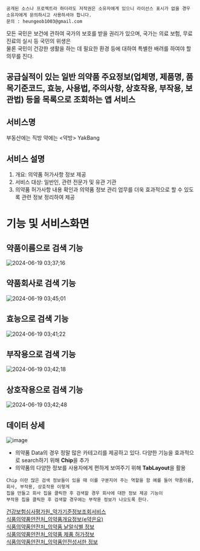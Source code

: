 ```
공개된 소스나 프로젝트라 하더라도 저작권은 소유자에게 있으니 라이선스 표시가 없을 경우 소유자에게 문의하시고 사용하셔야 합니다.
문의 : heungeob1003@gmail.com
```
모든 국민은 보건에 관하여 국가의 보호를 받을 권리가 있으며, 국가는 의료 보험, 무료 진료의 실시 등 국민의 위생은     
물론 국민이 건강한 생활을 하는 데 필요한 환경 등에 대하여 특별한 배려를 하여야 할 의무를 진다.      

## 공급실적이 있는 일반 의약품 주요정보(업체명, 제품명, 품목기준코드, 효능, 사용법, 주의사항, 상호작용, 부작용, 보관법) 등을 목록으로 조회하는 앱 서비스
## 서비스명
부동산에는 직방 약에는 <약방> YakBang

## 서비스 설명

1. 개요: 의약품 허가사항 정보 제공
2. 서비스 대상: 일반인, 관련 전문가 및 유관 기관
3. 의약품 허가사항 내용 확인과 의약품 정보 관리 업무를 더욱 효과적으로 할 수 있도록 관련 정보 정리하여 제공

# 기능 및 서비스화면

## 약품이름으로 검색 기능
![2024-06-19 03;37;16](https://github.com/chihyeonwon/Yak_Bang/assets/58906858/22787c00-6c46-4f2f-a3c3-7b1e4aa366ac)

## 약품회사로 검색 기능
![2024-06-19 03;45;01](https://github.com/chihyeonwon/Yak_Bang/assets/58906858/bf773ad2-1359-4732-87df-1aeda54588dd)

## 효능으로 검색 기능
![2024-06-19 03;41;22](https://github.com/chihyeonwon/Yak_Bang/assets/58906858/75d991b7-e8d2-4a1e-8d9d-0a5aa4ab7c65)

## 부작용으로 검색 기능
![2024-06-19 03;42;18](https://github.com/chihyeonwon/Yak_Bang/assets/58906858/faa1ea83-a03f-48d9-a953-f9160f89a8bf)

## 상호작용으로 검색 기능
![2024-06-19 03;42;48](https://github.com/chihyeonwon/Yak_Bang/assets/58906858/059373dc-8dd6-4eeb-a399-549c3d75305c)


## 데이터 상세
![image](https://github.com/chihyeonwon/Pharmacy_Info/assets/58906858/34c4db35-a805-4290-8ce3-1ebfc6ff03c7)
- 의약품 Data의 경우 정말 많은 카테고리를 제공하고 있다. 다양한 기능을 효과적으로 search하기 위해 **Chip**을 추가
- 의약품의 다양한 정보를 사용자에게 편하게 보여주기 위해 **TabLayout**을 활용

```
Chip 이란 많은 검색 정보들이 있을 때 이를 구분지어 주는 역할을 함 예를 들어 약품이름, 회사, 부작용, 상호작용 이렇게
칩을 만들고 회사 칩을 클릭한 후 검색할 경우 회사에 대한 정보 제공 기능이
부작용 칩을 클릭한 후 검색할 경우에는 부작용 정보가 나오도록 한다.
```
  
[건강보험심사평가원_약가기준정보조회서비스](https://www.data.go.kr/tcs/dss/selectApiDataDetailView.do?publicDataPk=15054445)    
[식품의약품안전처_의약품개요정보(e약은요)](https://www.data.go.kr/data/15075057/openapi.do#/tab_layer_prcuse_exam)        
[식품의약품안전처_의약품 낱알식별 정보](https://www.data.go.kr/tcs/dss/selectApiDataDetailView.do?publicDataPk=15057639)     
[식품의약품안전처_의약품 제품 허가정보](https://www.data.go.kr/tcs/dss/selectApiDataDetailView.do?publicDataPk=15095677)    
[식품의약품안전처_의약품안전성서한 정보](https://www.data.go.kr/tcs/dss/selectApiDataDetailView.do?publicDataPk=15059182)     
